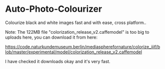 # Auto-Photo-Colourizer
Colourize black and white images fast and with ease, cross platform..

Note: The 122MB file "colorization_release_v2.caffemodel" is too big to uploads here, you can download it from here:

https://code.naturkundemuseum.berlin/mediaspherefornature/colorize_iiif/blob/master/experimental/model/colorization_release_v2.caffemodel

I have checked it downloads okay and it's very fast.
